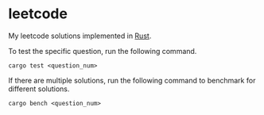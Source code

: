 # leetcode

My leetcode solutions implemented in [Rust](https://rust-lang.org).

To test the specific question, run the following command.
```
cargo test <question_num>
```

If there are multiple solutions, run the following command to benchmark for different solutions.
```
cargo bench <question_num>
```
